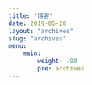 ```yaml
---
title: "博客"
date: 2019-05-28
layout: "archives"
slug: "archives"
menu:
    main:
        weight: -90
        pre: archives
---
```

